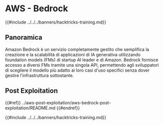 # AWS - Bedrock

{{#include ../../../banners/hacktricks-training.md}}

## Panoramica

Amazon Bedrock è un servizio completamente gestito che semplifica la creazione e la scalabilità di applicazioni di IA generativa utilizzando foundation models (FMs) di startup AI leader e di Amazon. Bedrock fornisce accesso a diversi FMs tramite una singola API, permettendo agli sviluppatori di scegliere il modello più adatto ai loro casi d'uso specifici senza dover gestire l'infrastruttura sottostante.

## Post Exploitation

{{#ref}}
../aws-post-exploitation/aws-bedrock-post-exploitation/README.md
{{#endref}}

{{#include ../../../banners/hacktricks-training.md}}
